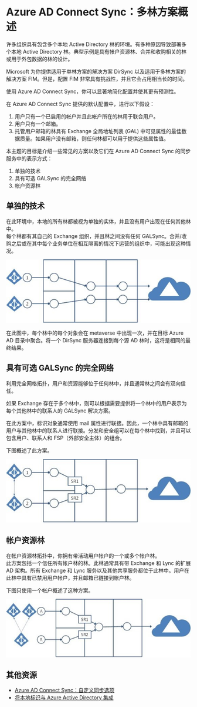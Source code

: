 <properties
	pageTitle="Azure AD Connect Sync：多林方案概述"
    description="本主题的目标是介绍一些常见的方案以及它们在 Azure AD Connect Sync 的同步服务中的表示方式。"
	services="active-directory"
	documentationCenter=""
	authors="markusvi"
	manager="swadhwa"
	editor=""/>

<tags
	ms.service="active-directory"
	ms.date="07/27/2015"
	wacn.date="01/29/2016"/>


# Azure AD Connect Sync：多林方案概述

许多组织具有包含多个本地 Active Directory 林的环境。有多种原因导致部署多个本地 Active Directory 林。典型示例是具有帐户资源林、合并和收购相关的林或用于外包数据的林的设计。

Microsoft 为你提供适用于单林方案的解决方案 DirSync 以及适用于多林方案的解决方案 FIM。但是，配置 FIM 非常具有挑战性，并且它会占用相当长的时间。

使用 Azure AD Connect Sync，你可以显著地简化配置并使其更有预测性。

在 Azure AD Connect Sync 提供的默认配置中，进行以下假设：

1. 用户只有一个已启用的帐户并且此帐户所在的林用于联合用户。
2. 用户只有一个邮箱。
3. 托管用户邮箱的林具有 Exchange 全局地址列表 (GAL) 中可见属性的最佳数据质量。如果用户没有邮箱，则任何林都可以用于提供这些属性值。


本主题的目标是介绍一些常见的方案以及它们在 Azure AD Connect Sync 的同步服务中的表示方式：

1. 单独的技术 
2. 具有可选 GALSync 的完全网络 
3. 帐户资源林 


## 单独的技术

在此环境中，本地的所有林都被视为单独的实体，并且没有用户出现在任何其他林中。<br> 每个林都有其自己的 Exchange 组织，并且林之间没有任何 GALSync。合并/收购之后或在其中每个业务单位在相互隔离的情况下运营的组织中，可能出现这种情况。

![单独的技术][1]

在此图中，每个林中的每个对象会在 metaverse 中出现一次，并在目标 Azure AD 目录中聚合。将一个 DirSync 服务器连接到每个源 AD 林时，这将是相同的最终结果。
 




## 具有可选 GALSync 的完全网络

利用完全网格拓扑，用户和资源能够位于任何林中，并且通常林之间会有双向信任。

如果 Exchange 存在于多个林中，则可以根据需要提供将一个林中的用户表示为每个其他林中的联系人的 GALSync 解决方案。

在此方案中，标识对象通常使用 mail 属性进行联接。因此，一个林中具有邮箱的用户与其他林中的联系人进行联接。分发和安全组可以在每个林中找到，并且可以包含用户、联系人和 FSP（外部安全主体）的组合。

下图概述了此方案。

![具有可选 GALSync 的完全网络][2]


## 帐户资源林
在帐户资源林拓扑中，你拥有带活动用户帐户的一个或多个帐户林。<br> 此方案包括一个信任所有帐户林的林。此林通常具有带 Exchange 和 Lync 的扩展 AD 架构。所有 Exchange 和 Lync 服务以及其他共享服务都位于此林中。用户在此林中具有已禁用用户帐户，并且邮箱已链接到帐户林。

下图只使用一个帐户概述了这种方案。

![帐户资源林][3]


## 其他资源

* [Azure AD Connect Sync：自定义同步选项](/documentation/articles/active-directory-aadconnectsync-whatis)
* [将本地标识与 Azure Active Directory 集成](/documentation/articles/active-directory-aadconnect)

 
<!--Image references-->
[1]: ./media/active-directory-aadsync-scenario-overview/ic750599.png
[2]: ./media/active-directory-aadsync-scenario-overview/ic750600.png
[3]: ./media/active-directory-aadsync-scenario-overview/ic750601.png

<!---HONumber=71-->